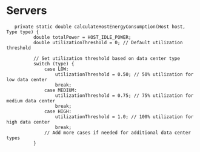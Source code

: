 # Servers
       private static double calculateHostEnergyConsumption(Host host, Type type) {
              double totalPower = HOST_IDLE_POWER;
              double utilizationThreshold = 0; // Default utilization threshold
      
              // Set utilization threshold based on data center type
              switch (type) {
                  case LOW:
                      utilizationThreshold = 0.50; // 50% utilization for low data center
                      break;
                  case MEDIUM:
                      utilizationThreshold = 0.75; // 75% utilization for medium data center
                      break;
                  case HIGH:
                      utilizationThreshold = 1.0; // 100% utilization for high data center
                      break;
                  // Add more cases if needed for additional data center types
              }
